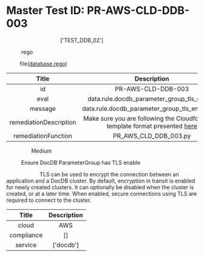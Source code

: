 



# Master Test ID: PR-AWS-CLD-DDB-003


***<font color="white">Master Snapshot Id:</font>*** ['TEST_DDB_02']

***<font color="white">type:</font>*** rego

***<font color="white">rule:</font>*** file([database.rego])  
  
  
  
  

|Title|Description|
| :---: | :---: |
|id|PR-AWS-CLD-DDB-003|
|eval|data.rule.docdb_parameter_group_tls_enable|
|message|data.rule.docdb_parameter_group_tls_enable_err|
|remediationDescription|Make sure you are following the Cloudformation template format presented <a href='https://docs.aws.amazon.com/AWSCloudFormation/latest/UserGuide/aws-resource-docdb-dbclusterparametergroup.html#cfn-docdb-dbclusterparametergroup-parameters' target='_blank'>here</a>|
|remediationFunction|PR_AWS_CLD_DDB_003.py|


***<font color="white">Severity:</font>*** Medium

***<font color="white">Title:</font>*** Ensure DocDB ParameterGroup has TLS enable

***<font color="white">Description:</font>*** TLS can be used to encrypt the connection between an application and a DocDB cluster. By default, encryption in transit is enabled for newly created clusters. It can optionally be disabled when the cluster is created, or at a later time. When enabled, secure connections using TLS are required to connect to the cluster.  
  
  

|Title|Description|
| :---: | :---: |
|cloud|AWS|
|compliance|[]|
|service|['docdb']|



[database.rego]: https://github.com/prancer-io/prancer-compliance-test/tree/master/aws/cloud/database.rego
